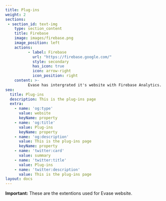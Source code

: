 ```yaml
---
title: Plug-ins
weight: 2
sections:
 - section_id: text-img
    type: section_content
    title: Firebase
    image: images/firebase.png
    image_position: left
    actions:
          - label: Firebase
            url: "https://firebase.google.com/"
            style: secondary
            has_icon: true
            icon: arrow-right
            icon_position: right
    content: >-
          Evase has intergrated it's website with Firebase Analytics.
seo:
  title: Plug-ins
  description: This is the plug-ins page
  extra:
    - name: 'og:type'
      value: website
      keyName: property
    - name: 'og:title'
      value: Plug-ins
      keyName: property
    - name: 'og:description'
      value: This is the plug-ins page
      keyName: property
    - name: 'twitter:card'
      value: summary
    - name: 'twitter:title'
      value: Plug-ins
    - name: 'twitter:description'
      value: This is the plug-ins page
layout: docs
---
```


<div class="important">
  <strong>Important:</strong> 
  These are the extentions used for Evase website.
</div>

